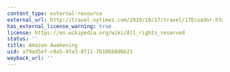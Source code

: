 ```yaml
---
content_type: external-resource
external_url: http://travel.nytimes.com/2010/10/17/travel/17Ecuador.html?pagewanted=all
has_external_license_warning: true
license: https://en.wikipedia.org/wiki/All_rights_reserved
status: ''
title: Amazon Awakening
uid: a79ad5ef-c0a5-4fa3-8f11-7b10bb8d6b21
wayback_url: ''
---
```

